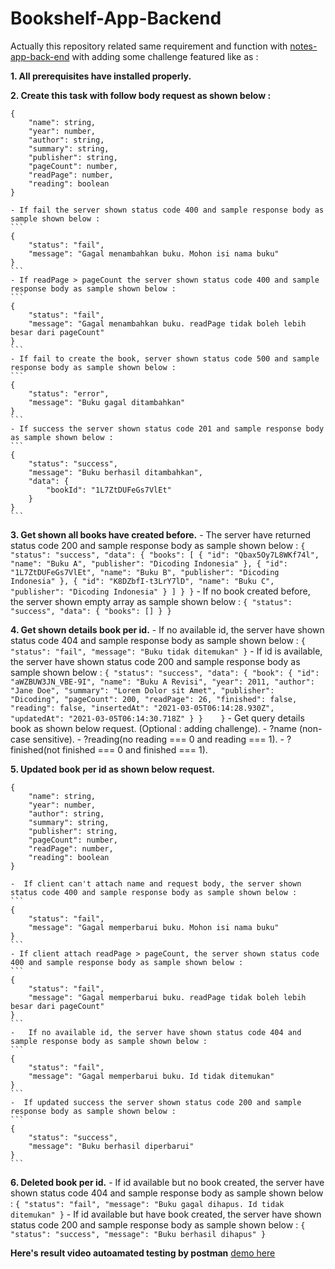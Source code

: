 # Bookshelf-App-Backend

Actually this repository related same requirement and function with [notes-app-back-end](https://bit.ly/2Vkg4mv) with adding some challenge featured like as :

**1. All prerequisites have installed properly.**

**2. Create this task with follow body request as shown below :**
```
{
    "name": string,
    "year": number,
    "author": string,
    "summary": string,
    "publisher": string,
    "pageCount": number,
    "readPage": number,
    "reading": boolean
}
```
    - If fail the server shown status code 400 and sample response body as sample shown below :
    ```
    {
        "status": "fail",
        "message": "Gagal menambahkan buku. Mohon isi nama buku"
    }   
    ```
    - If readPage > pageCount the server shown status code 400 and sample response body as sample shown below :
    ```
    {
        "status": "fail",
        "message": "Gagal menambahkan buku. readPage tidak boleh lebih besar dari pageCount"
    }
    ```
    - If fail to create the book, server shown status code 500 and sample response body as sample shown below :
    ```
    {
        "status": "error",
        "message": "Buku gagal ditambahkan"
    }
    ```
    - If success the server shown status code 201 and sample response body as sample shown below :
    ```
    {
        "status": "success",
        "message": "Buku berhasil ditambahkan",
        "data": {
            "bookId": "1L7ZtDUFeGs7VlEt"
        }
    }
    ```

**3. Get shown all books have created before.**
    - The server have returned status code 200 and sample response body as sample shown below :
    ```
    {
        "status": "success",
        "data": {
        "books": [
            {
                "id": "Qbax5Oy7L8WKf74l",
                "name": "Buku A",
                "publisher": "Dicoding Indonesia"
            },
            {
                "id": "1L7ZtDUFeGs7VlEt",
                "name": "Buku B",
                "publisher": "Dicoding Indonesia"
            },
            {
                "id": "K8DZbfI-t3LrY7lD",
                "name": "Buku C",
                "publisher": "Dicoding Indonesia"
            }
         ]
        }
    }
    ```
    - If no book created before, the server shown empty array as sample shown below :
    ```
    {
    "status": "success",
    "data": {
        "books": []
     }
    }
    ```

**4. Get shown details book per id.**
    - If no available id, the server have shown status code 404 and sample response body as sample shown below :
    ```
    {
        "status": "fail",
        "message": "Buku tidak ditemukan"
    }
    ```
    - If id is available, the server have shown status code 200 and sample response body as sample shown below :
    ```
    {
    "status": "success",
    "data": {
        "book": {
            "id": "aWZBUW3JN_VBE-9I",
            "name": "Buku A Revisi",
            "year": 2011,
            "author": "Jane Doe",
            "summary": "Lorem Dolor sit Amet",
            "publisher": "Dicoding",
            "pageCount": 200,
            "readPage": 26,
            "finished": false,
            "reading": false,
            "insertedAt": "2021-03-05T06:14:28.930Z",
            "updatedAt": "2021-03-05T06:14:30.718Z"
            }
        }   
    }
    ```
    - Get query details book as shown below request. (Optional : adding challenge).
        - ?name (non-case sensitive).
        - ?reading(no reading === 0 and reading === 1).
        - ?finished(not finished === 0 and finished === 1). 

**5. Updated book per id as shown below request.**
```
{
    "name": string,
    "year": number,
    "author": string,
    "summary": string,
    "publisher": string,
    "pageCount": number,
    "readPage": number,
    "reading": boolean
}
```
    -  If client can't attach name and request body, the server shown status code 400 and sample response body as sample shown below :
    ```
    {
        "status": "fail",
        "message": "Gagal memperbarui buku. Mohon isi nama buku"
    }
    ```
    - If client attach readPage > pageCount, the server shown status code 400 and sample response body as sample shown below :
    ```
    {
        "status": "fail",
        "message": "Gagal memperbarui buku. readPage tidak boleh lebih besar dari pageCount"
    }
    ```
    -   If no available id, the server have shown status code 404 and sample response body as sample shown below :
    ```
    {   
        "status": "fail",
        "message": "Gagal memperbarui buku. Id tidak ditemukan"
    }
    ```
    -  If updated success the server shown status code 200 and sample response body as sample shown below :
    ```
    {
        "status": "success",
        "message": "Buku berhasil diperbarui"
    }
    ```

**6. Deleted book per id.**
    -   If id available but no book created, the server have shown status code 404 and sample response body as sample shown below :
    ```
    {
        "status": "fail",
        "message": "Buku gagal dihapus. Id tidak ditemukan"
    }
    ```
    -  If id available but have book created, the server have shown status code 200 and sample response body as sample shown below :
    ```
    {
        "status": "success",
        "message": "Buku berhasil dihapus"
    }
    ```


**Here's result video autoamated testing by postman** [demo here](https://bit.ly/2T111gM) 